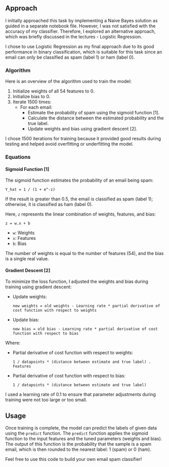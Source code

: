 ## Approach

I initially approached this task by implementing a Naive Bayes solution as guided in a separate notebook file. However, I was not satisfied with the accuracy of my classifier. Therefore, I explored an alternative approach, which was briefly discussed in the lectures - Logistic Regression.

I chose to use Logistic Regression as my final approach due to its good performance in binary classification, which is suitable for this task since an email can only be classified as spam (label 1) or ham (label 0).

### Algorithm

Here is an overview of the algorithm used to train the model:

1. Initialize weights of all 54 features to 0.
2. Initialize bias to 0.
3. Iterate 1500 times:
   - For each email:
     - Estimate the probability of spam using the sigmoid function [1].
     - Calculate the distance between the estimated probability and the true label.
     - Update weights and bias using gradient descent [2].

I chose 1500 iterations for training because it provided good results during testing and helped avoid overfitting or underfitting the model.

### Equations

#### Sigmoid Function [1]

The sigmoid function estimates the probability of an email being spam:

```
Y_hat = 1 / (1 + e^-z)
```

If the result is greater than 0.5, the email is classified as spam (label 1); otherwise, it is classified as ham (label 0).

Here, `z` represents the linear combination of weights, features, and bias:

```
z = w.x + b
```

- `w`: Weights
- `x`: Features
- `b`: Bias

The number of weights is equal to the number of features (54), and the bias is a single real value.

#### Gradient Descent [2]

To minimize the loss function, I adjusted the weights and bias during training using gradient descent:

- Update weights:
  ```
  new weights = old weights - Learning rate * partial derivative of cost function with respect to weights
  ```

- Update bias:
  ```
  new bias = old bias - Learning rate * partial derivative of cost function with respect to bias
  ```

Where:

- Partial derivative of cost function with respect to weights:
  ```
  1 / datapoints * (distance between estimate and true label) . Features
  ```

- Partial derivative of cost function with respect to bias:
  ```
  1 / datapoints * (distance between estimate and true label)
  ```

I used a learning rate of 0.1 to ensure that parameter adjustments during training were not too large or too small.

## Usage

Once training is complete, the model can predict the labels of given data using the `predict` function. The `predict` function applies the sigmoid function to the input features and the tuned parameters (weights and bias). The output of this function is the probability that the sample is a spam email, which is then rounded to the nearest label: 1 (spam) or 0 (ham).

Feel free to use this code to build your own email spam classifier!
